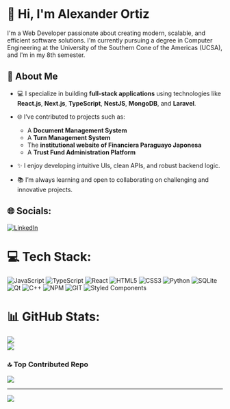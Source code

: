 # 👋 Hi, I'm Alexander Ortiz

I'm a Web Developer passionate about creating modern, scalable, and efficient software solutions. I'm currently pursuing a degree in Computer Engineering at the University of the Southern Cone of the Americas (UCSA), and I'm in my 8th semester.


## 🚀 About Me

- 💻 I specialize in building **full-stack applications** using technologies like **React.js**, **Next.js**, **TypeScript**, **NestJS**, **MongoDB**, and **Laravel**.
- 🌐 I’ve contributed to projects such as:
  - A **Document Management System**
  - A **Turn Management System**
  - The **institutional website of Financiera Paraguayo Japonesa**
  - A **Trust Fund Administration Platform**

- ✨ I enjoy developing intuitive UIs, clean APIs, and robust backend logic.

- 📚 I’m always learning and open to collaborating on challenging and innovative projects.

## 🌐 Socials:
[![LinkedIn](https://img.shields.io/badge/LinkedIn-%230077B5.svg?logo=linkedin&logoColor=white)](https://www.linkedin.com/in/Alexander-o-18a7a1248) 

# 💻 Tech Stack:
![JavaScript](https://img.shields.io/badge/javascript-%23323330.svg?style=for-the-badge&logo=javascript&logoColor=%23F7DF1E) ![TypeScript](https://img.shields.io/badge/typescript-%23007ACC.svg?style=for-the-badge&logo=typescript&logoColor=white)  ![React](https://img.shields.io/badge/react-%2320232a.svg?style=for-the-badge&logo=react&logoColor=%2361DAFB) ![HTML5](https://img.shields.io/badge/html5-%23E34F26.svg?style=for-the-badge&logo=html5&logoColor=white) ![CSS3](https://img.shields.io/badge/css3-%231572B6.svg?style=for-the-badge&logo=css3&logoColor=white) ![Python](https://img.shields.io/badge/python-3670A0?style=for-the-badge&logo=python&logoColor=ffdd54) ![SQLite](https://img.shields.io/badge/sqlite-%2307405e.svg?style=for-the-badge&logo=sqlite&logoColor=white) ![Qt](https://img.shields.io/badge/Qt-%23217346.svg?style=for-the-badge&logo=Qt&logoColor=white) ![C++](https://img.shields.io/badge/c++-%2300599C.svg?style=for-the-badge&logo=c%2B%2B&logoColor=white) ![NPM](https://img.shields.io/badge/NPM-%23000000.svg?style=for-the-badge&logo=npm&logoColor=white) ![GIT](https://img.shields.io/badge/Git-fc6d26?style=for-the-badge&logo=git&logoColor=white) ![Styled Components](https://img.shields.io/badge/styled--components-DB7093?style=for-the-badge&logo=styled-components&logoColor=white) 
# 📊 GitHub Stats:
![](https://github-readme-streak-stats.herokuapp.com/?user=AlexanderOI&theme=dark&hide_border=true)<br/>
![](https://github-readme-stats.vercel.app/api/top-langs/?username=AlexanderOI&theme=dark&hide_border=true&include_all_commits=false&count_private=false&layout=compact)

### 🔝 Top Contributed Repo
![](https://github-contributor-stats.vercel.app/api?username=AlexanderOI&limit=5&theme=dark&combine_all_yearly_contributions=true)

---
[![](https://visitcount.itsvg.in/api?id=AlexanderOI&icon=0&color=0)](https://visitcount.itsvg.in)

<!-- Proudly created with GPRM ( https://gprm.itsvg.in ) -->
